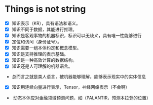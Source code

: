 Things is not string
===
* [X] 知识表示（KR），具有语法和语义。
* [X] 知识不同于数据，其能进行推理。
* [X] 知识是客观事物的机器标识，标识可以无歧义，具有唯一性能够进行
* [X] 定位和访问（身份证号）。
* [X] 知识需要一组本体约定和概念模型。
* [X] 知识是支持推理的表示基础。
* [X] 知识是一种高效计算的数据结构。
* [X] 知识还是人可理解的机器语言。
-  总而言之就是类人语言，被机器能够理解，能够表示现实中的实体信息

* [X] 知识用连续向量进行表示，Tensor，神经网络表示（不会啊）
-  动态本体应对金融领域预测问题，如（PALANTIR，预测本拉登的位置）

